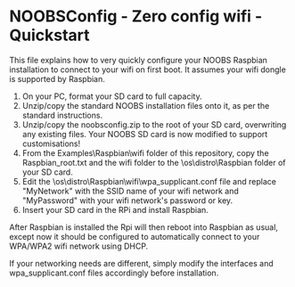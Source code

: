 NOOBSConfig - Zero config wifi - Quickstart
==============================

This file explains how to very quickly configure your NOOBS Raspbian installation to connect to your wifi on first boot. It assumes your wifi dongle is supported by Raspbian.

1. On your PC, format your SD card to full capacity.
2. Unzip/copy the standard NOOBS installation files onto it, as per the standard instructions.
3. Unzip/copy the noobsconfig.zip to the root of your SD card, overwriting any existing files.
Your NOOBS SD card is now modified to support customisations!
4. From the Examples\Raspbian\wifi folder of this repository, copy the Raspbian_root.txt and the wifi folder to the \os\distro\Raspbian folder of your SD card.
5. Edit the \os\distro\Raspbian\wifi\wpa_supplicant.conf file and replace "MyNetwork" with the SSID name of your wifi network and "MyPassword"  with your wifi network's password or key.
6. Insert your SD card in the RPi and install Raspbian.

After Raspbian is installed the Rpi will then reboot into Raspbian as usual, except now it should be configured to automatically connect to your WPA/WPA2 wifi network using DHCP.

If your networking needs are different, simply modify the interfaces and wpa_supplicant.conf files accordingly before installation.


